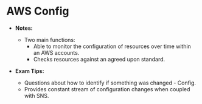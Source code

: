 # AWS Config

* **Notes:**
  * Two main functions:
    * Able to monitor the configuration of resources over time within an AWS accounts.
    * Checks resources against an agreed upon standard.

* **Exam Tips:**
  * Questions about how to identify if something was changed - Config.
  * Provides constant stream of configuration changes when coupled with SNS.

